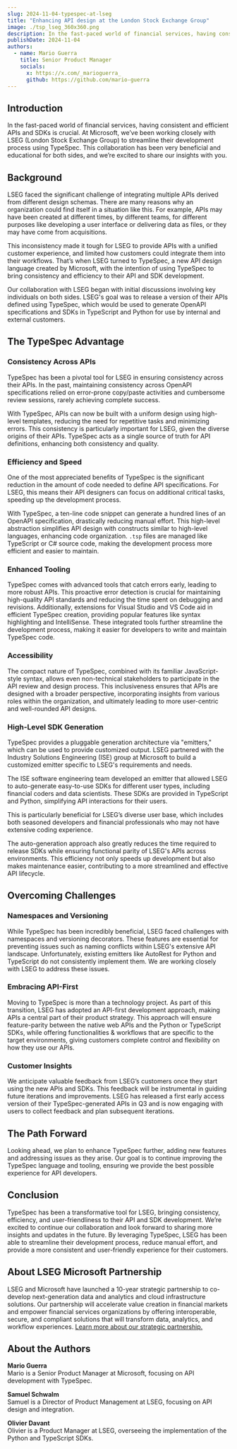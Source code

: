 ```yaml
---
slug: 2024-11-04-typespec-at-lseg
title: "Enhancing API design at the London Stock Exchange Group"
image: ./tsp_lseg_360x360.png
description: In the fast-paced world of financial services, having consistent and efficient APIs and SDKs is crucial. At Microsoft, we’ve been working closely with LSEG (London Stock Exchange Group) to streamline their development process using TypeSpec. This collaboration has been very beneficial and educational for both sides, and we’re excited to share our insights with you.
publishDate: 2024-11-04
authors:
  - name: Mario Guerra
    title: Senior Product Manager
    socials:
      x: https://x.com/_marioguerra_
      github: https://github.com/mario-guerra
---
```


<!-- cspell:ignore LSEG, lseg, Schwalm, Davant -->

## Introduction

In the fast-paced world of financial services, having consistent and efficient APIs and SDKs is crucial. At Microsoft, we’ve been working closely with LSEG (London Stock Exchange Group) to streamline their development process using TypeSpec. This collaboration has been very beneficial and educational for both sides, and we’re excited to share our insights with you.

<!-- truncate -->

## Background

LSEG faced the significant challenge of integrating multiple APIs derived from different design schemas. There are many reasons why an organization could find itself in a situation like this. For example, APIs may have been created at different times, by different teams, for different purposes like developing a user interface or delivering data as files, or they may have come from acquisitions.

This inconsistency made it tough for LSEG to provide APIs with a unified customer experience, and limited how customers could integrate them into their workflows. That’s when LSEG turned to TypeSpec, a new API design language created by Microsoft, with the intention of using TypeSpec to bring consistency and efficiency to their API and SDK development.

Our collaboration with LSEG began with initial discussions involving key individuals on both sides. LSEG's goal was to release a version of their APIs defined using TypeSpec, which would be used to generate OpenAPI specifications and SDKs in TypeScript and Python for use by internal and external customers.

## The TypeSpec Advantage

### Consistency Across APIs

TypeSpec has been a pivotal tool for LSEG in ensuring consistency across their APIs. In the past, maintaining consistency across OpenAPI specifications relied on error-prone copy/paste activities and cumbersome review sessions, rarely achieving complete success.

With TypeSpec, APIs can now be built with a uniform design using high-level templates, reducing the need for repetitive tasks and minimizing errors. This consistency is particularly important for LSEG, given the diverse origins of their APIs. TypeSpec acts as a single source of truth for API definitions, enhancing both consistency and quality.

### Efficiency and Speed

One of the most appreciated benefits of TypeSpec is the significant reduction in the amount of code needed to define API specifications. For LSEG, this means their API designers can focus on additional critical tasks, speeding up the development process.

With TypeSpec, a ten-line code snippet can generate a hundred lines of an OpenAPI specification, drastically reducing manual effort. This high-level abstraction simplifies API design with constructs similar to high-level languages, enhancing code organization. `.tsp` files are managed like TypeScript or C# source code, making the development process more efficient and easier to maintain.

### Enhanced Tooling

TypeSpec comes with advanced tools that catch errors early, leading to more robust APIs. This proactive error detection is crucial for maintaining high-quality API standards and reducing the time spent on debugging and revisions. Additionally, extensions for Visual Studio and VS Code aid in efficient TypeSpec creation, providing popular features like syntax highlighting and IntelliSense. These integrated tools further streamline the development process, making it easier for developers to write and maintain TypeSpec code.

### Accessibility

The compact nature of TypeSpec, combined with its familiar JavaScript-style syntax, allows even non-technical stakeholders to participate in the API review and design process. This inclusiveness ensures that APIs are designed with a broader perspective, incorporating insights from various roles within the organization, and ultimately leading to more user-centric and well-rounded API designs.

### High-Level SDK Generation

TypeSpec provides a pluggable generation architecture via "emitters," which can be used to provide customized output. LSEG partnered with the Industry Solutions Engineering (ISE) group at Microsoft to build a customized emitter specific to LSEG's requirements and needs.

The ISE software engineering team developed an emitter that allowed LSEG to auto-generate easy-to-use SDKs for different user types, including financial coders and data scientists. These SDKs are provided in TypeScript and Python, simplifying API interactions for their users.

This is particularly beneficial for LSEG’s diverse user base, which includes both seasoned developers and financial professionals who may not have extensive coding experience.

The auto-generation approach also greatly reduces the time required to release SDKs while ensuring functional parity of LSEG's APIs across environments. This efficiency not only speeds up development but also makes maintenance easier, contributing to a more streamlined and effective API lifecycle.

## Overcoming Challenges

### Namespaces and Versioning

While TypeSpec has been incredibly beneficial, LSEG faced challenges with namespaces and versioning decorators. These features are essential for preventing issues such as naming conflicts within LSEG's extensive API landscape. Unfortunately, existing emitters like AutoRest for Python and TypeScript do not consistently implement them. We are working closely with LSEG to address these issues.

### Embracing API-First

Moving to TypeSpec is more than a technology project. As part of this transition, LSEG has adopted an API-first development approach, making APIs a central part of their product strategy. This approach will ensure feature-parity between the native web APIs and the Python or TypeScript SDKs, while offering functionalities & workflows that are specific to the target environments, giving customers complete control and flexibility on how they use our APIs.

### Customer Insights

We anticipate valuable feedback from LSEG’s customers once they start using the new APIs and SDKs. This feedback will be instrumental in guiding future iterations and improvements. LSEG has released a first early access version of their TypeSpec-generated APIs in Q3 and is now engaging with users to collect feedback and plan subsequent iterations.

## The Path Forward

Looking ahead, we plan to enhance TypeSpec further, adding new features and addressing issues as they arise. Our goal is to continue improving the TypeSpec language and tooling, ensuring we provide the best possible experience for API developers.

## Conclusion

TypeSpec has been a transformative tool for LSEG, bringing consistency, efficiency, and user-friendliness to their API and SDK development. We’re excited to continue our collaboration and look forward to sharing more insights and updates in the future. By leveraging TypeSpec, LSEG has been able to streamline their development process, reduce manual effort, and provide a more consistent and user-friendly experience for their customers.

## About LSEG Microsoft Partnership

LSEG and Microsoft have launched a 10-year strategic partnership to co-develop next-generation data and analytics and cloud infrastructure solutions. Our partnership will accelerate value creation in financial markets and empower financial services organizations by offering interoperable, secure, and compliant solutions that will transform data, analytics, and workflow experiences. [Learn more about our strategic partnership.](https://www.lseg.com/en/microsoft-partnership)

## About the Authors

**Mario Guerra**  
Mario is a Senior Product Manager at Microsoft, focusing on API development with TypeSpec.

**Samuel Schwalm**  
Samuel is a Director of Product Management at LSEG, focusing on API design and integration.

**Olivier Davant**  
Olivier is a Product Manager at LSEG, overseeing the implementation of the Python and TypeScript SDKs.
